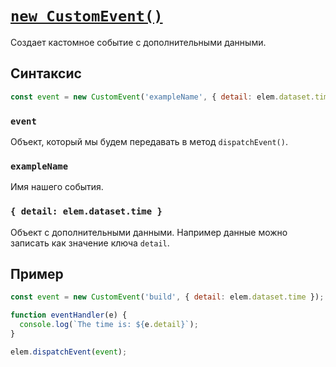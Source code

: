 # [`new CustomEvent()`](../index.md)

Создает кастомное событие с дополнительными данными.

## Синтаксис

```js
const event = new CustomEvent('exampleName', { detail: elem.dataset.time });
```

### `event`

Объект, который мы будем передавать в метод `dispatchEvent()`.

### `exampleName`

Имя нашего события.

### `{ detail: elem.dataset.time }`

Объект с дополнительными данными. Например данные можно записать как значение ключа `detail`.

## Пример

```js
const event = new CustomEvent('build', { detail: elem.dataset.time });

function eventHandler(e) {
  console.log(`The time is: ${e.detail}`);
}

elem.dispatchEvent(event);
```
